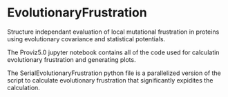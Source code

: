 # EvolutionaryFrustration
Structure independant evaluation of local mutational frustration in proteins using evolutionary covariance and statistical potentials.

The Proviz5.0 jupyter notebook contains all of the code used for calculatin evolutionary frustration and generating plots. 

The SerialEvolutionaryFrustration python file is a parallelized version of the script to calculate evolutionary frustration that significantly expidites the calculation.
